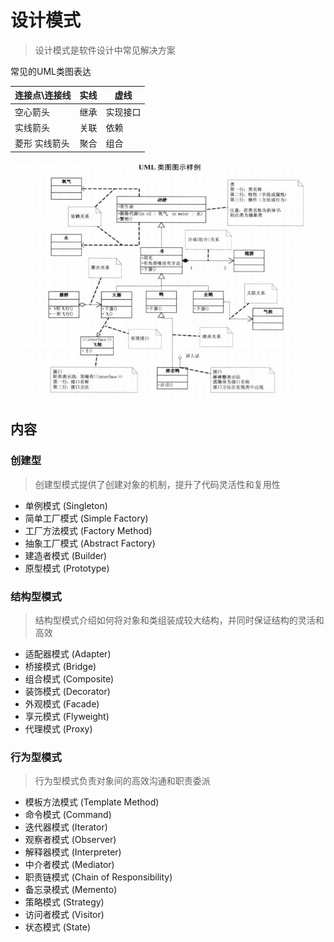 # 设计模式
> 设计模式是软件设计中常见解决方案

常见的UML类图表达 

|连接点\连接线| 实线| 虚线|
|---|---|---|
|空心箭头|继承|实现接口|
|实线箭头|关联|依赖|
|菱形 实线箭头|聚合|组合|

![UML类图示例](./assets/UML类图示例.png)

## 内容
### 创建型
> 创建型模式提供了创建对象的机制，提升了代码灵活性和复用性

- 单例模式 (Singleton)
- 简单工厂模式 (Simple Factory)
- 工厂方法模式 (Factory Method)
- 抽象工厂模式 (Abstract Factory)
- 建造者模式 (Builder)
- 原型模式 (Prototype)
### 结构型模式
> 结构型模式介绍如何将对象和类组装成较大结构，并同时保证结构的灵活和高效

- 适配器模式 (Adapter)
- 桥接模式 (Bridge)
- 组合模式 (Composite)
- 装饰模式 (Decorator)
- 外观模式 (Facade)
- 享元模式 (Flyweight)
- 代理模式 (Proxy)

### 行为型模式
> 行为型模式负责对象间的高效沟通和职责委派

- 模板方法模式 (Template Method)
- 命令模式 (Command)
- 迭代器模式 (Iterator)
- 观察者模式 (Observer)
- 解释器模式 (Interpreter)
- 中介者模式 (Mediator)
- 职责链模式 (Chain of Responsibility)
- 备忘录模式 (Memento)
- 策略模式 (Strategy)
- 访问者模式 (Visitor)
- 状态模式 (State)